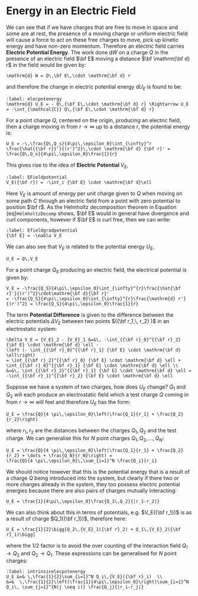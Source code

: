 # Energy in an Electric Field
We can see that if we have charges that are free to move in space and some are at rest, the presence of a moving 
charge or uniform electric field will cause a force to act on these free charges to move, pick up kinetic energy 
and have non-zero momentum.  Therefore an electric field carries <b>Electric Potential Energy</b>.  The work done 
$\mathrm{d} W$ on a charge $Q$ in the presence of an electric field $\bf E$ moving a distance $\bf \mathrm{\bf d} r$ in the 
field would be given by:
```{math}
\mathrm{d} W = Q\,\bf E\,\cdot \mathrm{\bf d} r
```
and therefore the change in electric potential energy $\mathrm{d} U_E$ is found to be:
```{math}
:label: elecpotenergy
\mathrm{d} U_E = - Q\,{\bf E\,\cdot \mathrm{\bf d} r} \Rightarrow U_E = -\int_{\mathcal{C}} Q\,{\bf E\,\cdot \mathrm{\bf d} r}
```
For a point charge $Q$, centered on the origin, producing an electric field, then a charge moving in from $r \rightarrow \infty$ 
up to a distance $r$, the potential energy is:
```{math}
U_E = -\,\frac{Q\,Q_s}{4\pi\,\epsilon_0}\int_{\infty}^r \frac{\hat{{\bf r}}'}{(r')^2}\,\cdot \mathrm{\bf d} {\bf r}' = 
\frac{Q\,Q_s}{4\pi\,\epsilon_0}\frac{1}{r}
```
This gives rise to the idea of <b> Electric Potential </b> $V_E$,
```{math}
:label: EFieldpotential
V_E({\bf r}) = -\int_c {\bf E} \cdot \mathrm{\bf d}\ell
```
Here $V_E$ is amount of energy per unit charge given to $Q$ when moving on some path $C$ through an electric field from a point with 
zero potential to position $\bf r$.  As the Helmholtz decomposition theorem in Equation {eq}`HelmholtzDecomp` shows, $\bf E$ would
in general have divergence and curl components, however if $\bf E$ is curl free, then we can write:
```{math}
:label: Efieldgradpotential
{\bf E} = -\nabla V_E 
```
We can also see that $V_E$ is related to the potential energy $U_E$, 
```{math}
U_E = Q\,V_E
``` 
For a point charge $Q_S$ producing an electric field, the electrical potential is given by:
```{math}
V_E = -\frac{Q_S}{4\pi\,\epsilon_0}\int_{\infty}^{r}\frac{\hat{\bf r}'}{(r')^2}\cdot\mathrm{\bf d}{\bf r}' 
= -\frac{Q_S}{4\pi\,\epsilon_0}\int_{\infty}^{r}\frac{\mathrm{d} r'}{(r')^2} = \frac{Q_S}{4\pi\,\epsilon_0}\frac{1}{r}
```
The term <b>Potential Difference</b> is given to the difference between the electric potentials $\Delta V_E$ between 
two points $({\bf r_1,\, r_2} )$ in an electrostatic system:
```{math}
\Delta V_E = {V_E}_2 - {V_E}_1 &=&\, -\int_{{\bf r}_0}^{{\bf r}_2} {\bf E} \cdot \mathrm{\bf d} \ell - 
\left (- \int_{{\bf r}_0}^{{\bf r}_1} {\bf E} \cdot \mathrm{\bf d} \ell\right) 
= \int_{{\bf r}_2}^{{\bf r}_0} {\bf E} \cdot \mathrm{\bf d} \ell + \int_{{\bf r}_0}^{{\bf r}_1} {\bf E} \cdot \mathrm{\bf d} \ell \\ 
&=&\, \int_{{\bf r}_2}^{{\bf r}_1} {\bf E} \cdot \mathrm{\bf d} \ell = -\int_{{\bf r}_1}^{{\bf r}_2} {\bf E} \cdot \mathrm{\bf d} \ell
```
Suppose we have a system of two charges, how does $U_E$ change?  $Q_1$ and $Q_2$ will each produce an 
electrostatic field which a test charge $Q$ coming in from $r \rightarrow \infty$ will feel and therefore $U_E$ has the form:
```{math}
U_E = \frac{Q}{4 \pi\,\epsilon_0}\left(\frac{Q_1}{r_1} + \frac{Q_2}{r_2}\right)
```
where $r_1,\, r_2$ are the distances between the charges $Q_1,\, Q_2$ and the test charge.  We can generalise this for $N$ point charges 
$Q_1, \,Q_2, \, \dots,\, Q_N$:
```{math}
U_E = \frac{Q}{4 \pi\,\epsilon_0}\left(\frac{Q_1}{r_1} + \frac{Q_2}{r_2} + \dots + \frac{Q_N}{r_N}\right) = 
\frac{Q}{4 \pi\,\epsilon_0}\,\sum_{i=1}^N \frac{Q_i}{r_i}
```
We should notice however that this is the potential energy that is a result of a charge $Q$ being introduced into the system, 
but clearly if there two or more charges already in the system, they too possess electric potential energies because there are 
also pairs of charges mutually interacting:
```{math}
U_E = \frac{1}{4\pi\,\epsilon_0}\frac{Q_1\,Q_2}{|r_1-r_2|}
```
We can also think about this in terms of potentials, e.g. $V_E({\bf r_1})$ is as a result of charge $Q_1({\bf r_1})$, therefore here:
```{math} 
U_E = \frac{1}{2}\bigg[Q_2\,{V_E}_1({\bf r}_2) + Q_1\,{V_E}_2({\bf r}_1)\bigg] 
```
where the $1/2$ factor is to avoid the over counting of the interaction field $Q_1 \rightarrow Q_2$ and $Q_2 \rightarrow Q_1$.  These 
expressions can be generalised for $N$ point charges:
```{math}
:label: intrinsicelecpotenergy
U_E &=& \,\frac{1}{2}\sum_{i=1}^N Q_i\,{V_E}({\bf r}_i)  \\ 
&=&  \,\frac{1}{2}\left(\frac{1}{4\pi\,\epsilon_0}\right)\sum_{i=1}^N Q_i\, \sum_{j=1}^{N(j \neq i)} \frac{Q_j}{|r_i-r_j|}
```

